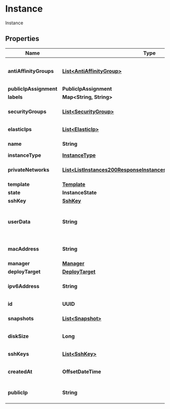 

# Instance

Instance

## Properties

| Name | Type | Description | Notes |
|------------ | ------------- | ------------- | -------------|
|**antiAffinityGroups** | [**List&lt;AntiAffinityGroup&gt;**](AntiAffinityGroup.md) | Instance Anti-affinity Groups |  [optional] |
|**publicIpAssignment** | **PublicIpAssignment** |  |  [optional] |
|**labels** | **Map&lt;String, String&gt;** |  |  [optional] |
|**securityGroups** | [**List&lt;SecurityGroup&gt;**](SecurityGroup.md) | Instance Security Groups |  [optional] |
|**elasticIps** | [**List&lt;ElasticIp&gt;**](ElasticIp.md) | Instance Elastic IPs |  [optional] |
|**name** | **String** | Instance name |  [optional] |
|**instanceType** | [**InstanceType**](InstanceType.md) |  |  [optional] |
|**privateNetworks** | [**List&lt;ListInstances200ResponseInstancesInnerPrivateNetworksInner&gt;**](ListInstances200ResponseInstancesInnerPrivateNetworksInner.md) | Instance Private Networks |  [optional] |
|**template** | [**Template**](Template.md) |  |  [optional] |
|**state** | **InstanceState** |  |  [optional] |
|**sshKey** | [**SshKey**](SshKey.md) |  |  [optional] |
|**userData** | **String** | Instance Cloud-init user-data (base64 encoded) |  [optional] |
|**macAddress** | **String** | Instance MAC address |  [optional] [readonly] |
|**manager** | [**Manager**](Manager.md) |  |  [optional] |
|**deployTarget** | [**DeployTarget**](DeployTarget.md) |  |  [optional] |
|**ipv6Address** | **String** | Instance IPv6 address |  [optional] [readonly] |
|**id** | **UUID** | Instance ID |  [optional] [readonly] |
|**snapshots** | [**List&lt;Snapshot&gt;**](Snapshot.md) | Instance Snapshots |  [optional] |
|**diskSize** | **Long** | Instance disk size in GiB |  [optional] |
|**sshKeys** | [**List&lt;SshKey&gt;**](SshKey.md) | Instance SSH Keys |  [optional] |
|**createdAt** | **OffsetDateTime** | Instance creation date |  [optional] [readonly] |
|**publicIp** | **String** | Instance public IPv4 address |  [optional] [readonly] |



